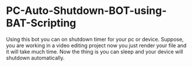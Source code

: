 # PC-Auto-Shutdown-BOT-using-BAT-Scripting
Using this bot you can on shutdown timer for your pc or device. Suppose, you are working in a video editing project now you just render your file and it will take much time. Now the thing is you can sleep and your device will shutdown automatically. 
